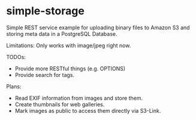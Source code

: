 # simple-storage

Simple REST service example for uploading binary files to Amazon S3 and storing meta data in a PostgreSQL Database.

Limitations:
   Only works with image/jpeg right now.

TODOs:
   * Provide more RESTful things (e.g. OPTIONS)
   * Provide search for tags.

Plans:
   * Read EXIF information from images and store them.
   * Create thumbnails for web galleries.
   * Mark images as public to access them directly via S3-Link.

